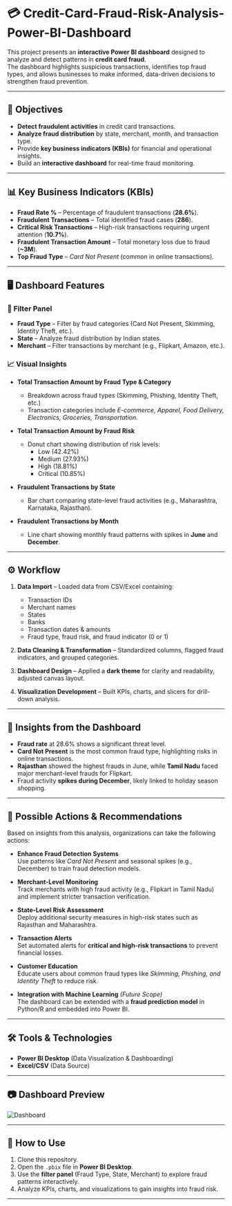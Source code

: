 # 💳 Credit-Card-Fraud-Risk-Analysis-Power-BI-Dashboard

This project presents an **interactive Power BI dashboard** designed to analyze and detect patterns in **credit card fraud**.  
The dashboard highlights suspicious transactions, identifies top fraud types, and allows businesses to make informed, data-driven decisions to strengthen fraud prevention.

---

## 🎯 Objectives
- **Detect fraudulent activities** in credit card transactions.  
- **Analyze fraud distribution** by state, merchant, month, and transaction type.  
- Provide **key business indicators (KBIs)** for financial and operational insights.  
- Build an **interactive dashboard** for real-time fraud monitoring.  

---

## 📊 Key Business Indicators (KBIs)
- **Fraud Rate %** – Percentage of fraudulent transactions (**28.6%**).  
- **Fraudulent Transactions** – Total identified fraud cases (**286**).  
- **Critical Risk Transactions** – High-risk transactions requiring urgent attention (**10.7%**).  
- **Fraudulent Transaction Amount** – Total monetary loss due to fraud (**~3M**).  
- **Top Fraud Type** – *Card Not Present* (common in online transactions).  

---

## 🖥️ Dashboard Features

### 🔎 Filter Panel
- **Fraud Type** – Filter by fraud categories (Card Not Present, Skimming, Identity Theft, etc.).  
- **State** – Analyze fraud distribution by Indian states.  
- **Merchant** – Filter transactions by merchant (e.g., Flipkart, Amazon, etc.).  

### 📈 Visual Insights
- **Total Transaction Amount by Fraud Type & Category**  
  - Breakdown across fraud types (Skimming, Phishing, Identity Theft, etc.)  
  - Transaction categories include *E-commerce, Apparel, Food Delivery, Electronics, Groceries, Transportation*.  

- **Total Transaction Amount by Fraud Risk**  
  - Donut chart showing distribution of risk levels:  
    - Low (42.42%)  
    - Medium (27.93%)  
    - High (18.81%)  
    - Critical (10.85%)  

- **Fraudulent Transactions by State**  
  - Bar chart comparing state-level fraud activities (e.g., Maharashtra, Karnataka, Rajasthan).  

- **Fraudulent Transactions by Month**  
  - Line chart showing monthly fraud patterns with spikes in **June** and **December**.  

---

## ⚙️ Workflow
1. **Data Import** – Loaded data from CSV/Excel containing:  
   - Transaction IDs  
   - Merchant names  
   - States  
   - Banks  
   - Transaction dates & amounts  
   - Fraud type, fraud risk, and fraud indicator (0 or 1)  

2. **Data Cleaning & Transformation** – Standardized columns, flagged fraud indicators, and grouped categories.  

3. **Dashboard Design** – Applied a **dark theme** for clarity and readability, adjusted canvas layout.  

4. **Visualization Development** – Built KPIs, charts, and slicers for drill-down analysis.  

---

## 🚀 Insights from the Dashboard
- **Fraud rate** at 28.6% shows a significant threat level.  
- **Card Not Present** is the most common fraud type, highlighting risks in online transactions.  
- **Rajasthan** showed the highest frauds in June, while **Tamil Nadu** faced major merchant-level frauds for Flipkart.  
- Fraud activity **spikes during December**, likely linked to holiday season shopping.

---

## 🔮 Possible Actions & Recommendations

Based on insights from this analysis, organizations can take the following actions:

- **Enhance Fraud Detection Systems**  
  Use patterns like *Card Not Present* and seasonal spikes (e.g., December) to train fraud detection models.  

- **Merchant-Level Monitoring**  
  Track merchants with high fraud activity (e.g., Flipkart in Tamil Nadu) and implement stricter transaction verification.  

- **State-Level Risk Assessment**  
  Deploy additional security measures in high-risk states such as Rajasthan and Maharashtra.  

- **Transaction Alerts**  
  Set automated alerts for **critical and high-risk transactions** to prevent financial losses.  

- **Customer Education**  
  Educate users about common fraud types like *Skimming, Phishing, and Identity Theft* to reduce risk.  

- **Integration with Machine Learning** *(Future Scope)*  
  The dashboard can be extended with a **fraud prediction model** in Python/R and embedded into Power BI.  

---

## 🛠️ Tools & Technologies
- **Power BI Desktop** (Data Visualization & Dashboarding)  
- **Excel/CSV** (Data Source)  

---

## 📷 Dashboard Preview
![Dashboard]([https://github.com/user-attachments/assets/f541e129-e72c-4212-988e-0c76ab8db87e](https://github.com/m-hamza-7/Credit-Card-Fraud-Risk-Analysis-Power-BI-Dashboard/blob/main/Main.png))

---

## 📂 How to Use
1. Clone this repository.  
2. Open the `.pbix` file in **Power BI Desktop**.  
3. Use the **filter panel** (Fraud Type, State, Merchant) to explore fraud patterns interactively.  
4. Analyze KPIs, charts, and visualizations to gain insights into fraud risk.  

---

